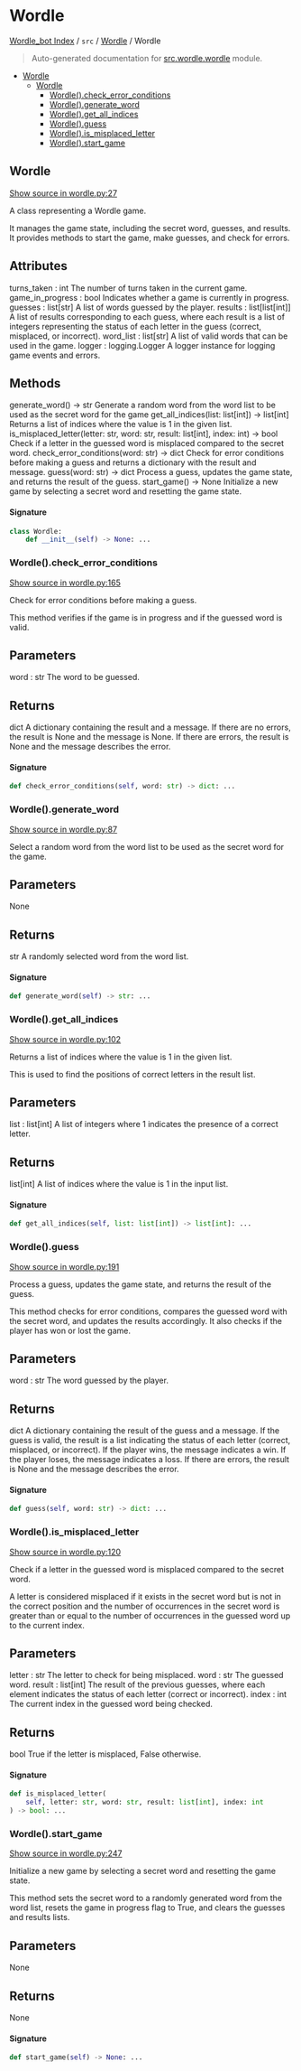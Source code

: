 # Wordle

[Wordle_bot Index](../../README.md#wordle_bot-index) / `src` / [Wordle](./index.md#wordle) / Wordle

> Auto-generated documentation for [src.wordle.wordle](../../../src/wordle/wordle.py) module.

- [Wordle](#wordle)
  - [Wordle](#wordle-1)
    - [Wordle().check_error_conditions](#wordle()check_error_conditions)
    - [Wordle().generate_word](#wordle()generate_word)
    - [Wordle().get_all_indices](#wordle()get_all_indices)
    - [Wordle().guess](#wordle()guess)
    - [Wordle().is_misplaced_letter](#wordle()is_misplaced_letter)
    - [Wordle().start_game](#wordle()start_game)

## Wordle

[Show source in wordle.py:27](../../../src/wordle/wordle.py#L27)

A class representing a Wordle game.

It manages the game state, including the secret word, guesses, and results.
It provides methods to start the game, make guesses, and check for errors.

Attributes
----------
turns_taken : int
    The number of turns taken in the current game.
game_in_progress : bool
    Indicates whether a game is currently in progress.
guesses : list[str]
    A list of words guessed by the player.
results : list[list[int]]
    A list of results corresponding to each guess, where each result is a list of integers
    representing the status of each letter in the guess (correct, misplaced, or incorrect).
word_list : list[str]
    A list of valid words that can be used in the game.
logger : logging.Logger
    A logger instance for logging game events and errors.

Methods
-------
generate_word() -> str
    Generate a random word from the word list to be used as the secret word for the game
get_all_indices(list: list[int]) -> list[int]
    Returns a list of indices where the value is 1 in the given list.
is_misplaced_letter(letter: str, word: str, result: list[int], index: int) -> bool
    Check if a letter in the guessed word is misplaced compared to the secret word.
check_error_conditions(word: str) -> dict
    Check for error conditions before making a guess and returns a dictionary with the result and message.
guess(word: str) -> dict
    Process a guess, updates the game state, and returns the result of the guess.
start_game() -> None
    Initialize a new game by selecting a secret word and resetting the game state.

#### Signature

```python
class Wordle:
    def __init__(self) -> None: ...
```

### Wordle().check_error_conditions

[Show source in wordle.py:165](../../../src/wordle/wordle.py#L165)

Check for error conditions before making a guess.

This method verifies if the game is in progress and if the guessed word is valid.

Parameters
----------
word : str
    The word to be guessed.

Returns
-------
dict
    A dictionary containing the result and a message.
    If there are no errors, the result is None and the message is None.
    If there are errors, the result is None and the message describes the error.

#### Signature

```python
def check_error_conditions(self, word: str) -> dict: ...
```

### Wordle().generate_word

[Show source in wordle.py:87](../../../src/wordle/wordle.py#L87)

Select a random word from the word list to be used as the secret word for the game.

Parameters
----------
None

Returns
-------
str
    A randomly selected word from the word list.

#### Signature

```python
def generate_word(self) -> str: ...
```

### Wordle().get_all_indices

[Show source in wordle.py:102](../../../src/wordle/wordle.py#L102)

Returns a list of indices where the value is 1 in the given list.

This is used to find the positions of correct letters in the result list.

Parameters
----------
list : list[int]
    A list of integers where 1 indicates the presence of a correct letter.

Returns
-------
list[int]
    A list of indices where the value is 1 in the input list.

#### Signature

```python
def get_all_indices(self, list: list[int]) -> list[int]: ...
```

### Wordle().guess

[Show source in wordle.py:191](../../../src/wordle/wordle.py#L191)

Process a guess, updates the game state, and returns the result of the guess.

This method checks for error conditions, compares the guessed word with the secret word,
and updates the results accordingly. It also checks if the player has won or lost the game.

Parameters
----------
word : str
    The word guessed by the player.

Returns
-------
dict
    A dictionary containing the result of the guess and a message.
    If the guess is valid, the result is a list indicating the status of each letter
    (correct, misplaced, or incorrect). If the player wins, the message indicates a win.
    If the player loses, the message indicates a loss.
    If there are errors, the result is None and the message describes the error.

#### Signature

```python
def guess(self, word: str) -> dict: ...
```

### Wordle().is_misplaced_letter

[Show source in wordle.py:120](../../../src/wordle/wordle.py#L120)

Check if a letter in the guessed word is misplaced compared to the secret word.

A letter is considered misplaced if it exists in the secret word but is not in the correct position
and the number of occurrences in the secret word is greater than or equal to the number of
occurrences in the guessed word up to the current index.

Parameters
----------
letter : str
    The letter to check for being misplaced.
word : str
    The guessed word.
result : list[int]
    The result of the previous guesses, where each element indicates the status of each letter
    (correct or incorrect).
index : int
    The current index in the guessed word being checked.

Returns
-------
bool
    True if the letter is misplaced, False otherwise.

#### Signature

```python
def is_misplaced_letter(
    self, letter: str, word: str, result: list[int], index: int
) -> bool: ...
```

### Wordle().start_game

[Show source in wordle.py:247](../../../src/wordle/wordle.py#L247)

Initialize a new game by selecting a secret word and resetting the game state.

This method sets the secret word to a randomly generated word from the word list,
resets the game in progress flag to True, and clears the guesses and results lists.

Parameters
----------
None

Returns
-------
None

#### Signature

```python
def start_game(self) -> None: ...
```